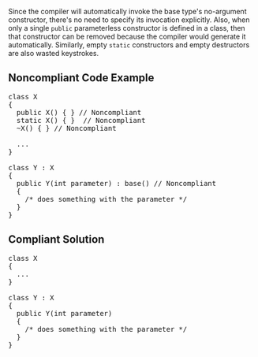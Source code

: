 Since the compiler will automatically invoke the base type's no-argument constructor, there's no need to specify its invocation explicitly. Also,
when only a single `public` parameterless constructor is defined in a class, then that constructor can be removed because the compiler
would generate it automatically. Similarly, empty `static` constructors and empty destructors are also wasted keystrokes.

## Noncompliant Code Example

<pre>
class X
{
  public X() { } // Noncompliant
  static X() { }  // Noncompliant
  ~X() { } // Noncompliant

  ...
}

class Y : X
{
  public Y(int parameter) : base() // Noncompliant
  {
    /* does something with the parameter */
  }
}
</pre>

## Compliant Solution

<pre>
class X
{
  ...
}

class Y : X
{
  public Y(int parameter)
  {
    /* does something with the parameter */
  }
}
</pre>
